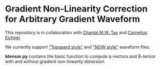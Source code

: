 # Gradient Non-Linearity Correction for Arbitrary Gradient Waveform

This repository is in collaboration with [Chantal M.W. Tax](https://www.cardiff.ac.uk/people/view/1156550-tax-chantal) and [Cornelius Eichner](https://github.com/cornelius-eichner)



We currently support ["Topgaard style"](https://github.com/daniel-topgaard/md-dmri/blob/master/acq/bruker/paravision/make_waveform.m) and ["NOW style"](https://github.com/jsjol/NOW) waveform files.

**btensor.py** contains the basic function to compute q-vectors and B-tensor with and without gradient non-linearity distorsion.



